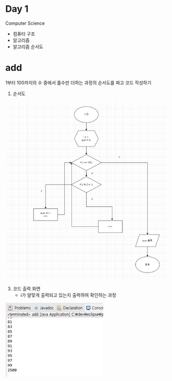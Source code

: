 # Day 1

Computer Science

- 컴퓨터 구조
- 알고리즘
- 알고리즘 순서도

# add

1부터 100까지의 수 중에서 홀수만 더하는 과정의 순서도를 짜고 코드 작성하기

1) 순서도

![이미지](./img/dia.png)

3) 코드 출력 화면
   + i가 알맞게 출력되고 있는지 출력하여 확인하는 과정
  
![이미지](./img/add.png)
